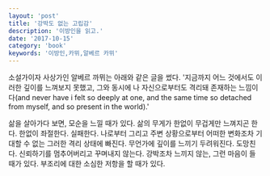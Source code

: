```yaml
---
layout: 'post'
title: '강박도 없는 고립감'
description: '이방인을 읽고.'
date: '2017-10-15'
category: 'book'
keywords: '이방인,카뮈,알베르 카뮈'
---
```


소설가이자 사상가인 알베르 까뮈는 아래와 같은 글을 썼다. '지금까지 어느 것에서도 이러한 깊이를 느껴보지 못했고, 그와 동시에 나 자신으로부터도 격리돼 존재하는 느낌이다(and never have i felt so deeply at one, and the same time so detached from myself, and so present in the world).'

삶을 살아가다 보면, 모순을 느낄 때가 있다. 삶의 무게가 한없이 무겁게만 느껴지곤 한다. 한없이 좌절한다. 실패한다. 나로부터 그리고 주변 상황으로부터 어떠한 변화조차 기대할 수 없는 그러한 격리 상태에 빠진다. 무언가에 깊이를 느끼기 두려워진다. 도망친다. 신뢰하기를 멈추어버리고 꾸며내지 않는다. 강박조차 느끼지 않는, 그런 마음이 들 때가 있다. 부조리에 대한 소심한 저항을 할 때가 있다.